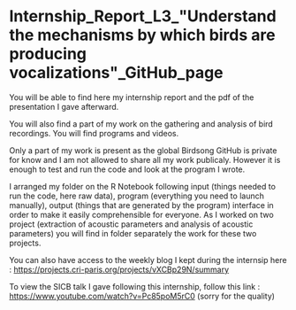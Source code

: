 # Internship_Report_L3_"Understand the mechanisms by which birds are producing vocalizations"_GitHub_page

You will be able to find here my internship report and the pdf of the presentation I gave afterward.

You will also find a part of my work on the gathering and analysis of bird recordings. You will find programs and videos.

Only a part of my work is present as the global Birdsong GitHub is private for know and I am not allowed to share all my work publicaly.
However it is enough to test and run the code and look at the program I wrote.

I arranged my folder on the R Notebook following input (things needed to run the code, here raw data), program (everything you need to launch manually), output (things that are generated by the program) interface in order to make it easily comprehensible for everyone. As I worked on two project (extraction of acoustic parameters and analysis of acoustic parameters) you will find in folder separately the work for these two projects.

You can also have access to the weekly blog I kept during the internsip here : https://projects.cri-paris.org/projects/vXCBp29N/summary

To view the SICB talk I gave following this internship, follow this link : https://www.youtube.com/watch?v=Pc85poM5rC0 (sorry for the quality)
